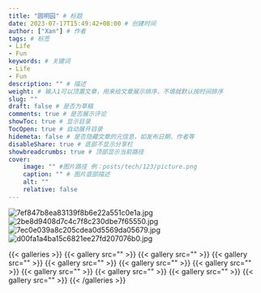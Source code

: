 ```yaml
---
title: "圆明园" # 标题
date: 2023-07-17T15:49:42+08:00 # 创建时间
author: ["Xan"] # 作者
tags: # 标签
- Life 
- Fun 
keywords: # 关键词
- Life 
- Fun 
description: "" # 描述
weight: # 输入1可以顶置文章，用来给文章展示排序，不填就默认按时间排序
slug: ""
draft: false # 是否为草稿
comments: true # 是否展示评论
showToc: true # 显示目录
TocOpen: true # 自动展开目录
hidemeta: false # 是否隐藏文章的元信息，如发布日期、作者等
disableShare: true # 底部不显示分享栏
showbreadcrumbs: true # 顶部显示当前路径
cover:
    image: "" #图片路径 例：posts/tech/123/picture.png
    caption: "" # 图片底部描述
    alt: ""
    relative: false
---
```

![7ef847b8ea83139f8b6e22a551c0e1a.jpg](https://bu.dusays.com/2023/07/17/64b4f40952a68.jpg)
![2be8d9408d7c4c7f8c230dbe7f65550.jpg](https://bu.dusays.com/2023/07/17/64b4f41bd7ff0.jpg)![7ec0e039a8c205cdea0d5569da05679.jpg](https://bu.dusays.com/2023/07/17/64b4f46b97622.jpg)
![d00fa1a4ba15c6821ee27fd207076b0.jpg](https://bu.dusays.com/2023/07/17/64b4f47416426.jpg)





{{< galleries >}}
{{< gallery src="" >}}
{{< gallery src="" >}}
{{< gallery src="" >}}
{{< gallery src="" >}}
{{< gallery src="" >}}
{{< gallery src="" >}}
{{< gallery src="" >}}
{{< gallery src="" >}}
{{< gallery src="" >}}
{{< gallery src="" >}}
{{< /galleries >}}